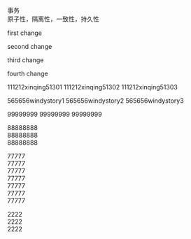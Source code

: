事务  
原子性，隔离性，一致性，持久性

first change

second change

third change

fourth change

111212xinqing51301
111212xinqing51302
111212xinqing51303

565656windystory1
565656windystory2
565656windystory3

99999999
99999999
99999999


88888888  
88888888  
88888888  


77777  
77777  
77777  
77777  
77777  
77777  
77777  

2222  
2222  
2222  
